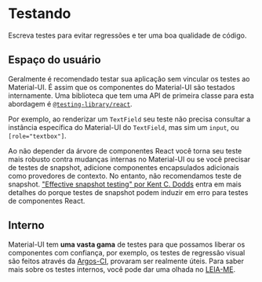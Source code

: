 # Testando

<p class="description">Escreva testes para evitar regressões e ter uma boa qualidade de código.</p>

## Espaço do usuário

Geralmente é recomendado testar sua aplicação sem vincular os testes ao Material-UI. É assim que os componentes do Material-UI são testados internamente. Uma biblioteca que tem uma API de primeira classe para esta abordagem é [`@testing-library/react`](https://testing-library.com/docs/react-testing-library/intro).

Por exemplo, ao renderizar um `TextField` seu teste não precisa consultar a instância específica do Material-UI do `TextField`, mas sim um `input`, ou `[role="textbox"]`.

Ao não depender da árvore de componentes React você torna seu teste mais robusto contra mudanças internas no Material-UI ou se você precisar de testes de snapshot, adicione componentes encapsulados adicionais como provedores de contexto. No entanto, não recomendamos teste de snapshot. ["Effective snapshot testing" por Kent C. Dodds](https://kentcdodds.com/blog/effective-snapshot-testing) entra em mais detalhes do porque testes de snapshot podem induzir em erro para testes de componentes React.

## Interno

Material-UI tem **uma vasta gama** de testes para que possamos liberar os componentes com confiança, por exemplo, os testes de regressão visual são feitos através da [Argos-CI](https://www.argos-ci.com/mui-org/material-ui), provaram ser realmente úteis. Para saber mais sobre os testes internos, você pode dar uma olhada no [LEIA-ME](https://github.com/mui-org/material-ui/blob/HEAD/test/README.md).
